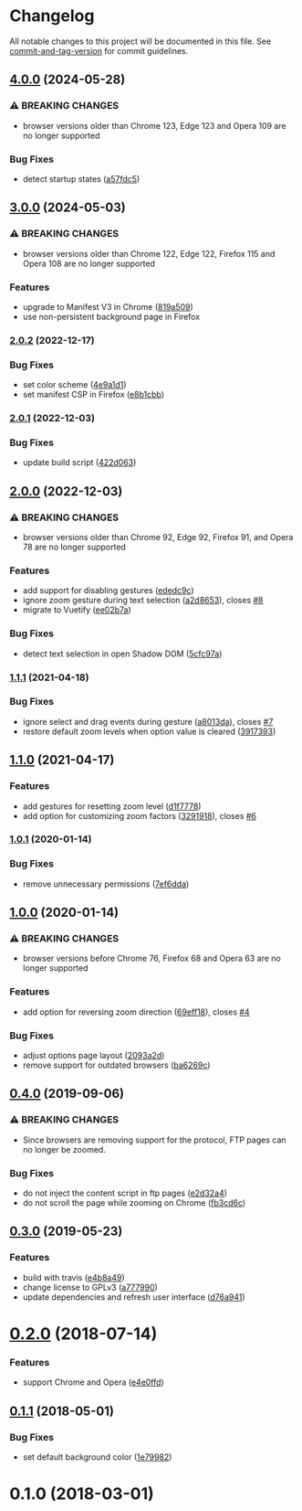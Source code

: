 # Changelog

All notable changes to this project will be documented in this file. See [commit-and-tag-version](https://github.com/absolute-version/commit-and-tag-version) for commit guidelines.

## [4.0.0](https://github.com/dessant/scroll-zoom/compare/v3.0.0...v4.0.0) (2024-05-28)


### ⚠ BREAKING CHANGES

* browser versions older than Chrome 123, Edge 123
and Opera 109 are no longer supported

### Bug Fixes

* detect startup states ([a57fdc5](https://github.com/dessant/scroll-zoom/commit/a57fdc523c1c875d6e8489d0d2dbb8dd75530137))

## [3.0.0](https://github.com/dessant/scroll-zoom/compare/v2.0.2...v3.0.0) (2024-05-03)


### ⚠ BREAKING CHANGES

* browser versions older than Chrome 122, Edge 122,
Firefox 115 and Opera 108 are no longer supported

### Features

* upgrade to Manifest V3 in Chrome ([819a509](https://github.com/dessant/scroll-zoom/commit/819a50905a971d84bce7cb23ea3ee2fe95cb1f35))
* use non-persistent background page in Firefox

### [2.0.2](https://github.com/dessant/scroll-zoom/compare/v2.0.1...v2.0.2) (2022-12-17)


### Bug Fixes

* set color scheme ([4e9a1d1](https://github.com/dessant/scroll-zoom/commit/4e9a1d1f316064d1dc8a1025672120d45c56f6a3))
* set manifest CSP in Firefox ([e8b1cbb](https://github.com/dessant/scroll-zoom/commit/e8b1cbb0a44934193934331643b4d44a2f73148c))

### [2.0.1](https://github.com/dessant/scroll-zoom/compare/v2.0.0...v2.0.1) (2022-12-03)


### Bug Fixes

* update build script ([422d063](https://github.com/dessant/scroll-zoom/commit/422d0638a54bcd380d05c12c430d3d2f169ba0ad))

## [2.0.0](https://github.com/dessant/scroll-zoom/compare/v1.1.1...v2.0.0) (2022-12-03)


### ⚠ BREAKING CHANGES

* browser versions older than Chrome 92, Edge 92,
Firefox 91, and Opera 78 are no longer supported

### Features

* add support for disabling gestures ([ededc9c](https://github.com/dessant/scroll-zoom/commit/ededc9cb910d53e8ced702d8fcd7fbeac92047ec))
* ignore zoom gesture during text selection ([a2d8653](https://github.com/dessant/scroll-zoom/commit/a2d8653267168b385cdde3d5ba5190ccc7cc0926)), closes [#8](https://github.com/dessant/scroll-zoom/issues/8)
* migrate to Vuetify ([ee02b7a](https://github.com/dessant/scroll-zoom/commit/ee02b7a3e092969f6e094c77f2d261882aeddc47))


### Bug Fixes

* detect text selection in open Shadow DOM ([5cfc97a](https://github.com/dessant/scroll-zoom/commit/5cfc97a4f05db36ef9f20159625b48794528e5d3))

### [1.1.1](https://github.com/dessant/scroll-zoom/compare/v1.1.0...v1.1.1) (2021-04-18)


### Bug Fixes

* ignore select and drag events during gesture ([a8013da](https://github.com/dessant/scroll-zoom/commit/a8013da5f11a6cb9911867c1867a1e9095965c60)), closes [#7](https://github.com/dessant/scroll-zoom/issues/7)
* restore default zoom levels when option value is cleared ([3917393](https://github.com/dessant/scroll-zoom/commit/3917393bf9b511eea3771d68b26e323443463fb6))

## [1.1.0](https://github.com/dessant/scroll-zoom/compare/v1.0.1...v1.1.0) (2021-04-17)


### Features

* add gestures for resetting zoom level ([d1f7778](https://github.com/dessant/scroll-zoom/commit/d1f7778698328576c1b32ff46418bf09951bd6df))
* add option for customizing zoom factors ([3291918](https://github.com/dessant/scroll-zoom/commit/32919189bed8d7ca5220793057f8ca5879aa95c0)), closes [#6](https://github.com/dessant/scroll-zoom/issues/6)

### [1.0.1](https://github.com/dessant/scroll-zoom/compare/v1.0.0...v1.0.1) (2020-01-14)


### Bug Fixes

* remove unnecessary permissions ([7ef6dda](https://github.com/dessant/scroll-zoom/commit/7ef6dda6c0c949c3b707232c4141461037cca438))

## [1.0.0](https://github.com/dessant/scroll-zoom/compare/v0.4.0...v1.0.0) (2020-01-14)


### ⚠ BREAKING CHANGES

* browser versions before Chrome 76, Firefox 68 and Opera 63
are no longer supported

### Features

* add option for reversing zoom direction ([69eff18](https://github.com/dessant/scroll-zoom/commit/69eff185a91048a2fbdc88d2db3adf25d744c30f)), closes [#4](https://github.com/dessant/scroll-zoom/issues/4)


### Bug Fixes

* adjust options page layout ([2093a2d](https://github.com/dessant/scroll-zoom/commit/2093a2d49fb14965dd84eb2e3b8590736fe99f30))
* remove support for outdated browsers ([ba6269c](https://github.com/dessant/scroll-zoom/commit/ba6269c077858a512a9489e0cb1d49ef6c5de118))

## [0.4.0](https://github.com/dessant/scroll-zoom/compare/v0.3.0...v0.4.0) (2019-09-06)


### ⚠ BREAKING CHANGES

* Since browsers are removing support for the protocol,
FTP pages can no longer be zoomed.

### Bug Fixes

* do not inject the content script in ftp pages ([e2d32a4](https://github.com/dessant/scroll-zoom/commit/e2d32a4))
* do not scroll the page while zooming on Chrome ([fb3cd6c](https://github.com/dessant/scroll-zoom/commit/fb3cd6c))

## [0.3.0](https://github.com/dessant/scroll-zoom/compare/v0.2.0...v0.3.0) (2019-05-23)


### Features

* build with travis ([e4b8a49](https://github.com/dessant/scroll-zoom/commit/e4b8a49))
* change license to GPLv3 ([a777990](https://github.com/dessant/scroll-zoom/commit/a777990))
* update dependencies and refresh user interface ([d76a941](https://github.com/dessant/scroll-zoom/commit/d76a941))



<a name="0.2.0"></a>
# [0.2.0](https://github.com/dessant/scroll-zoom/compare/v0.1.1...v0.2.0) (2018-07-14)


### Features

* support Chrome and Opera ([e4e0ffd](https://github.com/dessant/scroll-zoom/commit/e4e0ffd))



<a name="0.1.1"></a>
## [0.1.1](https://github.com/dessant/scroll-zoom/compare/v0.1.0...v0.1.1) (2018-05-01)


### Bug Fixes

* set default background color ([1e79982](https://github.com/dessant/scroll-zoom/commit/1e79982))



<a name="0.1.0"></a>
# 0.1.0 (2018-03-01)
